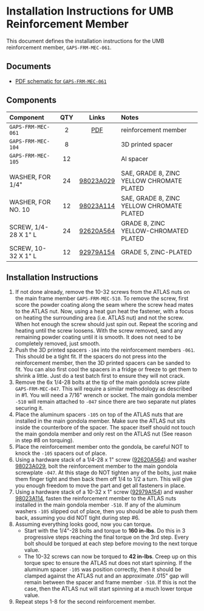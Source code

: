 # Installation Instructions for UMB Reinforcement Member

This document defines the installation instructions for the UMB
reinforcement member, `GAPS-FRM-MEC-061`.

## Documents
[PDF -061]: https://gaps1.astro.ucla.edu/nextcloud/index.php/f/7333

* [PDF schematic for `GAPS-FRM-MEC-061`][PDF -061]

## Components

[98023A029]: https://www.mcmaster.com/98023A029/
[98023A114]: https://www.mcmaster.com/98023A114/
[92620A564]: https://www.mcmaster.com/92620A564/
[92979A154]: https://www.mcmaster.com/92979A154/

| Component            | QTY |      Links      | Notes                                     |
|:---------------------|:---:|:---------------:|:------------------------------------------|
| `GAPS-FRM-MEC-061`   |  2  | [PDF][PDF -061] | reinforcement member                      |
| `GAPS-FRM-MEC-104`   |  8  |                 | 3D printed spacer                         |
| `GAPS-FRM-MEC-105`   | 12  |                 | Al spacer                                 |
|                      |     |                 |                                           |
| WASHER, FOR 1/4"     | 24  |   [98023A029]   | SAE, GRADE 8, ZINC YELLOW CHROMATE PLATED |
| WASHER, FOR NO. 10   | 12  |   [98023A114]   | SAE, GRADE 8, ZINC YELLOW CHROMATE PLATED |
| SCREW, 1/4-28 X 1" L | 24  |   [92620A564]   | GRADE 8, ZINC YELLOW-CHROMATED PLATED     |
| SCREW, 10-32 X 1" L  | 12  |   [92979A154]   | GRADE 5, ZINC-PLATED                      |

## Installation Instructions

1. If not done already, remove the 10-32 screws from the ATLAS nuts on
   the main frame member `GAPS-FRM-MEC-510`.  To remove the screw, first
   score the powder coating along the seam where the screw head mates
   to the ATLAS nut.  Now, using a heat gun heat the fastener, with a
   focus on heating the surrounding area (i.e. ATLAS nut) and not the
   screw.  When hot enough the screw should just spin out.  Repeat the
   scoring and heating until the screw loosens.  With the screw removed,
   sand any remaining powder coating until it is smooth.  It does not
   need to be completely removed, just smooth.
2. Push the 3D printed spacers `-104` into the reinforcement members
   `-061`.  This should be a tight fit.  If the spacers do not press
   into the reinforcement member, then the 3D printed spacers can be
   sanded to fit.  You can also first cool the spacers in a fridge or
   freeze to get them to shrink a little.  Just do a test batch first
   to ensure they will not crack.
3. Remove the 6x 1/4-28 bolts at the tip of the main gondola screw
   plate `GAPS-FRM-MEC-047`.  This will require a similar methodology
   as described in \#1. You will need a 7/16" wrench or socket.  The
   main gondola member `-510` will remain attached to `-047` since there
   are two separate nut plates securing it.
4. Place the aluminum spacers `-105` on top of the ATLAS nuts that are
   installed in the main gondola member.  Make sure the ATLAS nut sits
   inside the counterbore of the spacer.  The spacer itself should not
   touch the main gondola member and only rest on the ATLAS nut (See 
   reason in step \#8 on torquing).
5. Place the reinforcement member onto the gondola, be careful NOT to
   knock the `-105` spacers out of place.
6. Using a hardware stack of a 1/4-28 x 1" screw ([92620A564]) and washer
   [98023A029], bolt the reinforcement member to the main gondola
   screwplate `-047`.  At this stage do NOT tighten any of the bolts,
   just make them finger tight and then back them off 1/4 to 1/2 a turn.
   This will give you enough freedom to move the part and get all
   fasteners in place.
7. Using a hardware stack of a 10-32 x 1" screw ([92979A154]) and washer
   [98023A114], fasten the reinforcement member to the ATLAS nuts
   installed in the main gondola member `-510`.  If any of the aluminum
   washers `-105` slipped out of place, then you should be able to push
   them back, assuming you did NOT tight during step \#6.
8. Assuming everything looks good, now you can torque.
     * Start with the 1/4"-28 bolts and torque to **160 in-lbs**.  Do
       this in 3 progressive steps reaching the final torque on the 3rd
       step.  Every bolt should be torqued at each step before moving
       to the next torque value.
     * The 10-32 screws can now be torqued to **42 in-lbs**.  Creep up on
       this torque spec to ensure the ATLAS nut does not start spinning.
       If the aluminum spacer `-105` was position correctly, then it
       should be clamped against the ATLAS nut and an approximate .015" gap
       will remain between the spacer and frame member `-510`.  If this
       is not the case, then the ATLAS nut will start spinning at a much
       lower torque value.
9. Repeat steps 1-8 for the second reinforcement member.
